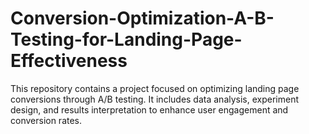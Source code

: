 # Conversion-Optimization-A-B-Testing-for-Landing-Page-Effectiveness
This repository contains a project focused on optimizing landing page conversions through A/B testing. It includes data analysis, experiment design, and results interpretation to enhance user engagement and conversion rates.
